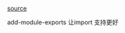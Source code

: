 [source](https://github.com/azl397985856/mono-react/blob/lecture/part1/test/main.test.js)

add-module-exports 让import 支持更好
